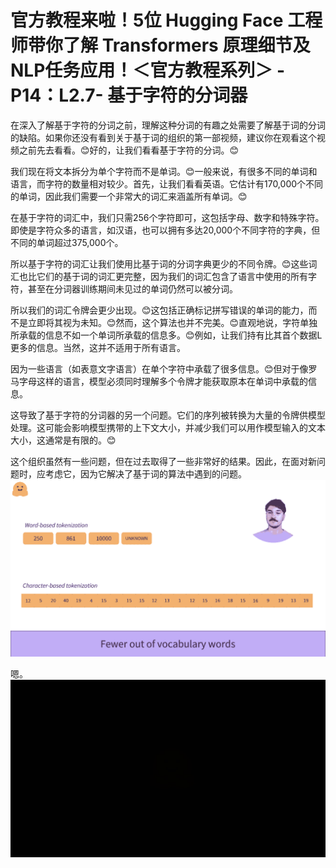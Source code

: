 # 官方教程来啦！5位 Hugging Face 工程师带你了解 Transformers 原理细节及NLP任务应用！＜官方教程系列＞ - P14：L2.7- 基于字符的分词器 

在深入了解基于字符的分词之前，理解这种分词的有趣之处需要了解基于词的分词的缺陷。如果你还没有看到关于基于词的组织的第一部视频，建议你在观看这个视频之前先去看看。😊好的，让我们看看基于字符的分词。😊

我们现在将文本拆分为单个字符而不是单词。😊一般来说，有很多不同的单词和语言，而字符的数量相对较少。首先，让我们看看英语。它估计有170,000个不同的单词，因此我们需要一个非常大的词汇来涵盖所有单词。😊

在基于字符的词汇中，我们只需256个字符即可，这包括字母、数字和特殊字符。即使是字符众多的语言，如汉语，也可以拥有多达20,000个不同字符的字典，但不同的单词超过375,000个。

所以基于字符的词汇让我们使用比基于词的分词字典更少的不同令牌。😊这些词汇也比它们的基于词的词汇更完整，因为我们的词汇包含了语言中使用的所有字符，甚至在分词器训练期间未见过的单词仍然可以被分词。

所以我们的词汇令牌会更少出现。😊这包括正确标记拼写错误的单词的能力，而不是立即将其视为未知。😊然而，这个算法也并不完美。😊直观地说，字符单独所承载的信息不如一个单词所承载的信息多。😊例如，让我们持有比其首个数据L更多的信息。当然，这并不适用于所有语言。

因为一些语言（如表意文字语言）在单个字符中承载了很多信息。😊但对于像罗马字母这样的语言，模型必须同时理解多个令牌才能获取原本在单词中承载的信息。

这导致了基于字符的分词器的另一个问题。它们的序列被转换为大量的令牌供模型处理。这可能会影响模型携带的上下文大小，并减少我们可以用作模型输入的文本大小，这通常是有限的。😊

这个组织虽然有一些问题，但在过去取得了一些非常好的结果。因此，在面对新问题时，应考虑它，因为它解决了基于词的算法中遇到的问题。![](img/6a739a8b766233902cc0ce2bd62c0279_1.png)

嗯。![](img/6a739a8b766233902cc0ce2bd62c0279_3.png)
